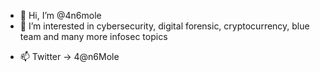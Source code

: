 - 👋 Hi, I’m @4n6mole
- 👀 I’m interested in cybersecurity, digital forensic, cryptocurrency, blue team and many more infosec topics
<!---- 🌱 I’m currently learning ...  --->
<!---- 💞️ I’m looking to collaborate on ...  --->
<!---- - 📫 Email -> dforensic.mole@gmail.com --->
- 📫 Twitter -> 4@n6Mole
<!---
4n6mole/4n6mole is a ✨ special ✨ repository because its `README.md` (this file) appears on your GitHub profile.
You can click the Preview link to take a look at your changes.
--->
